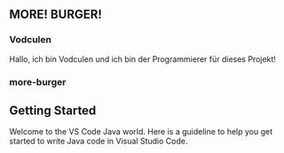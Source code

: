 ## MORE! BURGER!

### Vodculen

Hallo, ich bin Vodculen und ich bin der Programmierer für dieses Projekt!

### more-burger

## Getting Started

Welcome to the VS Code Java world. Here is a guideline to help you get started to write Java code in Visual Studio Code.
